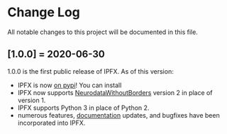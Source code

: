 # Change Log
All notable changes to this project will be documented in this file.

## [1.0.0] = 2020-06-30

1.0.0 is the first public release of IPFX. As of this version:
- IPFX is now [on pypi](https://pypi.org/project/IPFX/)! You can install 
- IPFX now supports [NeurodataWithoutBorders](https://www.nwb.org) version 2 in place of version 1.
- IPFX supports Python 3 in place of Python 2.
- numerous features, [documentation](https://ipfx.readthedocs.io/en/latest/) updates, and bugfixes have been incorporated into IPFX.